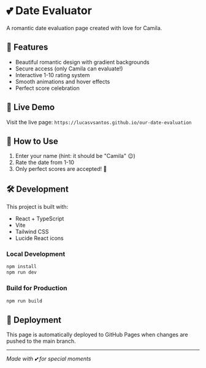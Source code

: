 # 💕 Date Evaluator

A romantic date evaluation page created with love for Camila.

## 🌟 Features

- Beautiful romantic design with gradient backgrounds
- Secure access (only Camila can evaluate!)
- Interactive 1-10 rating system
- Smooth animations and hover effects
- Perfect score celebration

## 🚀 Live Demo

Visit the live page: `https://lucasvsantos.github.io/our-date-evaluation`

## 📱 How to Use

1. Enter your name (hint: it should be "Camila" 😉)
2. Rate the date from 1-10
3. Only perfect scores are accepted! 💖

## 🛠️ Development

This project is built with:
- React + TypeScript
- Vite
- Tailwind CSS
- Lucide React icons

### Local Development

```bash
npm install
npm run dev
```

### Build for Production

```bash
npm run build
```

## 💝 Deployment

This page is automatically deployed to GitHub Pages when changes are pushed to the main branch.

---

*Made with 💕 for special moments*